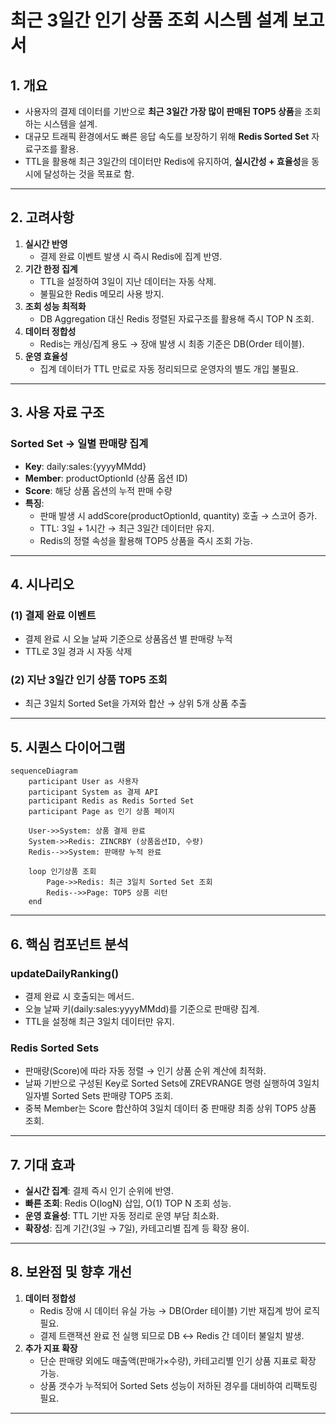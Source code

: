 # **최근 3일간 인기 상품 조회 시스템 설계 보고서**

## **1. 개요**

- 사용자의 결제 데이터를 기반으로 **최근 3일간 가장 많이 판매된 TOP5 상품**을 조회하는 시스템을 설계.
- 대규모 트래픽 환경에서도 빠른 응답 속도를 보장하기 위해 **Redis Sorted Set** 자료구조를 활용.
- TTL을 활용해 최근 3일간의 데이터만 Redis에 유지하여, **실시간성 + 효율성**을 동시에 달성하는 것을 목표로 함.

---

## **2. 고려사항**

1. **실시간 반영**
    - 결제 완료 이벤트 발생 시 즉시 Redis에 집계 반영.
2. **기간 한정 집계**
    - TTL을 설정하여 3일이 지난 데이터는 자동 삭제.
    - 불필요한 Redis 메모리 사용 방지.
3. **조회 성능 최적화**
    - DB Aggregation 대신 Redis 정렬된 자료구조를 활용해 즉시 TOP N 조회.
4. **데이터 정합성**
    - Redis는 캐싱/집계 용도 → 장애 발생 시 최종 기준은 DB(Order 테이블).
5. **운영 효율성**
    - 집계 데이터가 TTL 만료로 자동 정리되므로 운영자의 별도 개입 불필요.

---

## **3. 사용 자료 구조**

### **Sorted Set → 일별 판매량 집계**

- **Key**: daily:sales:{yyyyMMdd}
- **Member**: productOptionId (상품 옵션 ID)
- **Score**: 해당 상품 옵션의 누적 판매 수량
- **특징**:
    - 판매 발생 시 addScore(productOptionId, quantity) 호출 → 스코어 증가.
    - TTL: 3일 + 1시간 → 최근 3일간 데이터만 유지.
    - Redis의 정렬 속성을 활용해 TOP5 상품을 즉시 조회 가능.

---

## **4. 시나리오**

### **(1) 결제 완료 이벤트**

- 결제 완료 시 오늘 날짜 기준으로 상품옵션 별 판매량 누적
- TTL로 3일 경과 시 자동 삭제

### **(2) 지난 3일간 인기 상품 TOP5 조회**

- 최근 3일치 Sorted Set을 가져와 합산 → 상위 5개 상품 추출

---

## **5. 시퀀스 다이어그램**

```mermaid
sequenceDiagram
    participant User as 사용자
    participant System as 결제 API
    participant Redis as Redis Sorted Set
    participant Page as 인기 상품 페이지

    User->>System: 상품 결제 완료
    System->>Redis: ZINCRBY (상품옵션ID, 수량)
    Redis-->>System: 판매량 누적 완료

    loop 인기상품 조회
        Page->>Redis: 최근 3일치 Sorted Set 조회
        Redis-->>Page: TOP5 상품 리턴
    end
```

---

## **6. 핵심 컴포넌트 분석**

### **updateDailyRanking()**

- 결제 완료 시 호출되는 메서드.
- 오늘 날짜 키(daily:sales:yyyyMMdd)를 기준으로 판매량 집계.
- TTL을 설정해 최근 3일치 데이터만 유지.

### **Redis Sorted Sets**

- 판매량(Score)에 따라 자동 정렬 → 인기 상품 순위 계산에 최적화.
- 날짜 기반으로 구성된 Key로 Sorted Sets에 ZREVRANGE 명령 실행하여 3일치 일자별 Sorted Sets 판매량 TOP5 조회.
- 중복 Member는 Score 합산하여 3일치 데이터 중 판매량 최종 상위 TOP5 상품 조회.

---

## **7. 기대 효과**

- **실시간 집계**: 결제 즉시 인기 순위에 반영.
- **빠른 조회**: Redis O(logN) 삽입, O(1) TOP N 조회 성능.
- **운영 효율성**: TTL 기반 자동 정리로 운영 부담 최소화.
- **확장성**: 집계 기간(3일 → 7일), 카테고리별 집계 등 확장 용이.

---

## **8. 보완점 및 향후 개선**

1. **데이터 정합성**
    - Redis 장애 시 데이터 유실 가능 → DB(Order 테이블) 기반 재집계 방어 로직 필요.
    - 결제 트랜잭션 완료 전 실행 되므로 DB ↔ Redis 간 데이터 불일치 발생.
2. **추가 지표 확장**
    - 단순 판매량 외에도 매출액(판매가×수량), 카테고리별 인기 상품 지표로 확장 가능.
    - 상품 갯수가 누적되어 Sorted Sets 성능이 저하된 경우를 대비하여 리팩토링 필요.

---